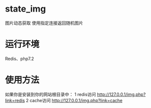 ﻿# state_img
图片动态获取
使用指定连接返回随机图片

# 运行环境
Redis、php7.2

# 使用方法
如果你是安装到你的网站根目录中：
1 redis访问 http://127.0.0.1/img.php?link=redis
2 cache访问 http://127.0.0.1/img.php?link=cache
